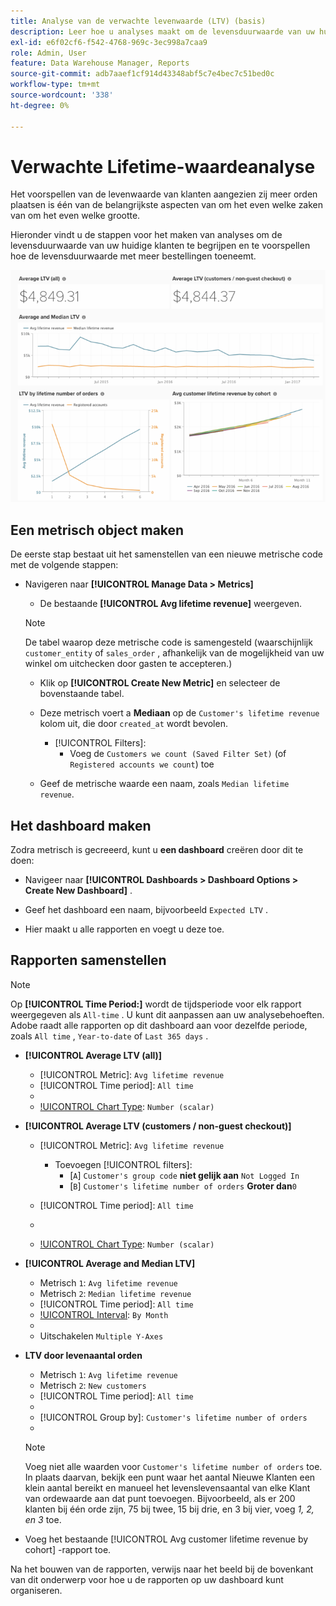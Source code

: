 ```yaml
---
title: Analyse van de verwachte levenwaarde (LTV) (basis)
description: Leer hoe u analyses maakt om de levensduurwaarde van uw huidige klanten te begrijpen en hoe de levensduurwaarde met meer bestellingen toeneemt.
exl-id: e6f02cf6-f542-4768-969c-3ec998a7caa9
role: Admin, User
feature: Data Warehouse Manager, Reports
source-git-commit: adb7aaef1cf914d43348abf5c7e4bec7c51bed0c
workflow-type: tm+mt
source-wordcount: '338'
ht-degree: 0%

---
```


# Verwachte Lifetime-waardeanalyse

Het voorspellen van de levenwaarde van klanten aangezien zij meer orden plaatsen is één van de belangrijkste aspecten van om het even welke zaken van om het even welke grootte.

Hieronder vindt u de stappen voor het maken van analyses om de levensduurwaarde van uw huidige klanten te begrijpen en te voorspellen hoe de levensduurwaarde met meer bestellingen toeneemt.

![ verwachte levenwaarde ](../../assets/expected_ltv_720.png)

## Een metrisch object maken

De eerste stap bestaat uit het samenstellen van een nieuwe metrische code met de volgende stappen:
* Navigeren naar **[!UICONTROL Manage Data > Metrics]**
   * De bestaande **[!UICONTROL Avg lifetime revenue]** weergeven.

  >[!NOTE]
  >
  >De tabel waarop deze metrische code is samengesteld (waarschijnlijk `customer_entity` of `sales_order` , afhankelijk van de mogelijkheid van uw winkel om uitchecken door gasten te accepteren.)

   * Klik op **[!UICONTROL Create New Metric]** en selecteer de bovenstaande tabel.
   * Deze metrisch voert a **Mediaan** op de `Customer's lifetime revenue` kolom uit, die door `created_at` wordt bevolen.
      * [!UICONTROL Filters]:
         * Voeg de `Customers we count (Saved Filter Set)` (of `Registered accounts we count`) toe

   * Geef de metrische waarde een naam, zoals `Median lifetime revenue`.

## Het dashboard maken

Zodra metrisch is gecreeerd, kunt u **een dashboard** creëren door dit te doen:
* Navigeer naar **[!UICONTROL Dashboards > Dashboard Options > Create New Dashboard]** .
* Geef het dashboard een naam, bijvoorbeeld `Expected LTV` .

* Hier maakt u alle rapporten en voegt u deze toe.

## Rapporten samenstellen

>[!NOTE]
>
>Op **[!UICONTROL Time Period:]** wordt de tijdsperiode voor elk rapport weergegeven als `All-time` . U kunt dit aanpassen aan uw analysebehoeften. Adobe raadt alle rapporten op dit dashboard aan voor dezelfde periode, zoals `All time` , `Year-to-date` of `Last 365 days` .

* **[!UICONTROL Average LTV (all)]**
   * [!UICONTROL Metric]: `Avg lifetime revenue`
   * [!UICONTROL Time period]: `All time`
   * 
     [!UICONTROL Interval]: `None`
   * [!UICONTROL Chart Type]: `Number (scalar)`

* **[!UICONTROL Average LTV (customers / non-guest checkout)]**
   * [!UICONTROL Metric]: `Avg lifetime revenue`
      * Toevoegen [!UICONTROL filters]:
         * [`A`] `Customer's group code` **niet gelijk aan** `Not Logged In`
         * [`B`] `Customer's lifetime number of orders` **Groter dan**`0`

   * [!UICONTROL Time period]: `All time`
   * 
     [!UICONTROL Interval]: `None`
   * [!UICONTROL Chart Type]: `Number (scalar)`

* **[!UICONTROL Average and Median LTV]**
   * Metrisch `1`: `Avg lifetime revenue`
   * Metrisch `2`: `Median lifetime revenue`
   * [!UICONTROL Time period]: `All time`
   * [!UICONTROL Interval]: `By Month`
   * 
     [!UICONTROL Chart Type]: `Line`
   * Uitschakelen `Multiple Y-Axes`

* **LTV door levenaantal orden**
   * Metrisch `1`: `Avg lifetime revenue`
   * Metrisch `2`: `New customers`
   * [!UICONTROL Time period]: `All time`
   * 
     [!UICONTROL Interval]: `None`
   * [!UICONTROL Group by]: `Customer's lifetime number of orders`
   * 
     [!UICONTROL Chart Type]: `Line`

  >[!NOTE]
  >
  >Voeg niet alle waarden voor `Customer's lifetime number of orders` toe. In plaats daarvan, bekijk een punt waar het aantal Nieuwe Klanten een klein aantal bereikt en manueel het levenslevensaantal van elke Klant van ordewaarde aan dat punt toevoegen. Bijvoorbeeld, als er 200 klanten bij één orde zijn, 75 bij twee, 15 bij drie, en 3 bij vier, voeg *1, 2, en 3* toe.

* Voeg het bestaande [!UICONTROL Avg customer lifetime revenue by cohort] -rapport toe.

Na het bouwen van de rapporten, verwijs naar het beeld bij de bovenkant van dit onderwerp voor hoe u de rapporten op uw dashboard kunt organiseren.
